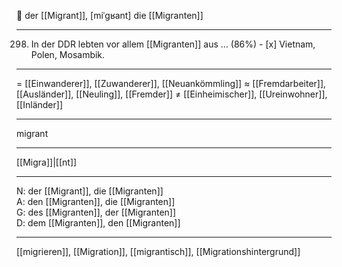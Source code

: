 👥 der [[Migrant]], [miˈɡʁant]
die [[Migranten]]

---

298. In der DDR lebten vor allem [[Migranten]] aus … (86%)
	- [x] Vietnam, Polen, Mosambik.

---
= [[Einwanderer]], [[Zuwanderer]], [[Neuankömmling]]
≈ [[Fremdarbeiter]], [[Ausländer]], [[Neuling]], [[Fremder]]
≠ [[Einheimischer]], [[Ureinwohner]], [[Inländer]]

---
migrant

---
[[Migra]]|[[nt]]

---
N: der [[Migrant]], die [[Migranten]]  
A: den [[Migranten]], die [[Migranten]]  
G: des [[Migranten]], der [[Migranten]]  
D: dem [[Migranten]], den [[Migranten]] 

---
[[migrieren]], [[Migration]], [[migrantisch]], [[Migrationshintergrund]]